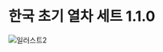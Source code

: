 # 한국 초기 열차 세트 1.1.0
![일러스트2](https://github.com/SerpensNebula/Korean-Early-Train-Set/assets/75788864/4c469c5d-c1da-47aa-8e44-1e227bd79252)
